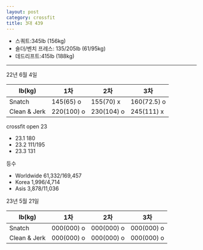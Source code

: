 ```yaml
---
layout: post
category: crossfit
title: 3대 439
---
```


- 스쿼트:345lb (156kg)
- 숄더/벤치 프레스: 135/205lb (61/95kg)
- 데드리프트:415lb (188kg)

---

22년 6월 4일

| lb(kg)       | 1차         | 2차         | 3차          |
|--------------|------------|------------|-------------|
| Snatch       | 145(65) o  | 155(70) x  | 160(72.5) o |
| Clean & Jerk | 220(100) o | 230(104) o | 245(111) x  |


crossfit open 23
- 23.1 180
- 23.2 111/195
- 23.3 131

등수
- Worldwide 61,332/169,457
- Korea 1,996/4,714
- Asis 3,878/11,036


23년 5월 21일

| lb(kg)       | 1차         | 2차         | 3차         |
|--------------|------------|------------|------------|
| Snatch       | 000(000) o | 000(000) o | 000(000) o |
| Clean & Jerk | 000(000) o | 000(000) o | 000(000) o |